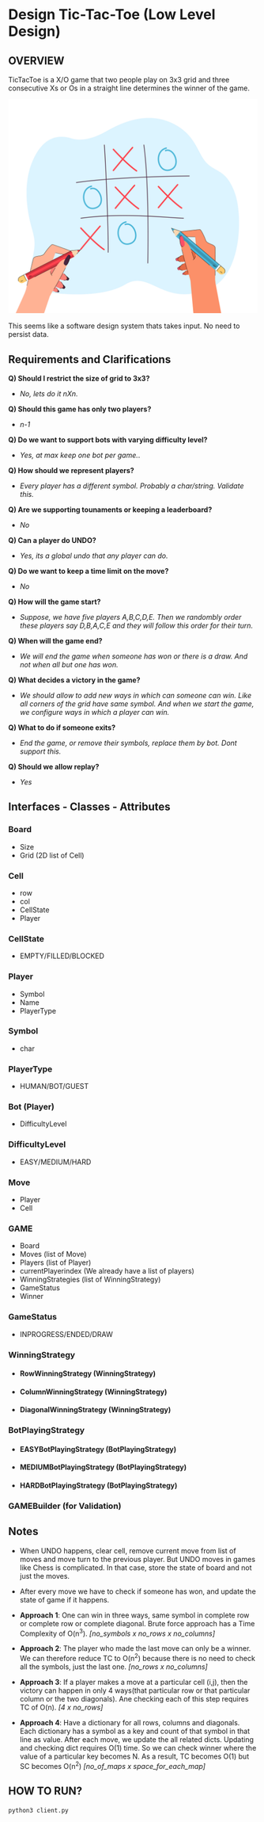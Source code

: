 # Design Tic-Tac-Toe (Low Level Design)

## **OVERVIEW**

TicTacToe is a X/O game that two people play on 3x3 grid and three consecutive Xs or Os in a straight line determines the winner of the game. 

![Image](./tic_tac_toe.jpg "tictactoe")

This seems like a software design system thats takes input. No need to persist data.

## Requirements and Clarifications

**Q) Should I restrict the size of grid to 3x3?**

- _No, lets do it nXn._

**Q) Should this game has only two players?**

- _n-1_

**Q) Do we want to support bots with varying difficulty level?**

- _Yes, at max keep one bot per game._.

**Q) How should we represent players?**

- _Every player has a different symbol. Probably a char/string. Validate this._

**Q) Are we supporting tounaments or keeping a leaderboard?**

- _No_

**Q) Can a player do UNDO?**

- _Yes, its a global undo that any player can do._

**Q) Do we want to keep a time limit on the move?**

- _No_

**Q) How will the game start?**

- _Suppose, we have five players A,B,C,D,E. Then we randombly order these players say D,B,A,C,E and they will follow this order for their turn._

**Q) When will the game end?**

- _We will end the game when someone has won or there is a draw. And not when all but one has won._

**Q) What decides a victory in the game?**

- _We should allow to add new ways in which can someone can win. Like all corners of the grid have same symbol. And when we start the game, we configure ways in which a player can win._

**Q) What to do if someone exits?**

- _End the game, or remove their symbols, replace them by bot. Dont support this._

**Q) Should we allow replay?**

- _Yes_

## Interfaces - Classes - Attributes 

### Board
- Size
- Grid (2D list of Cell)

### Cell
- row
- col
- CellState
- Player

### CellState
- EMPTY/FILLED/BLOCKED

### Player
- Symbol
- Name
- PlayerType

### Symbol
- char

### PlayerType
- HUMAN/BOT/GUEST
 
### Bot (Player)
- DifficultyLevel

### DifficultyLevel
- EASY/MEDIUM/HARD

### Move
- Player
- Cell

### GAME
- Board
- Moves (list of Move)
- Players (list of Player)
- currentPlayerindex (We already have a list of players)
- WinningStrategies (list of WinningStrategy)
- GameStatus 
- Winner

### GameStatus
- INPROGRESS/ENDED/DRAW

### WinningStrategy

- #### RowWinningStrategy (WinningStrategy)
- #### ColumnWinningStrategy (WinningStrategy)
- #### DiagonalWinningStrategy (WinningStrategy)

### BotPlayingStrategy

- #### EASYBotPlayingStrategy (BotPlayingStrategy)
- #### MEDIUMBotPlayingStrategy (BotPlayingStrategy)
- #### HARDBotPlayingStrategy (BotPlayingStrategy)

### GAMEBuilder (for Validation)

## Notes

- When UNDO happens, clear cell, remove current move from list of moves and move turn to the previous player. But UNDO moves in games like Chess is complicated. In that case, store the state of board and not just the moves.

- After every move we have to check if someone has won, and update the state of game if it happens.

- **Approach 1**: One can win in three ways, same symbol in complete row or complete row or complete diagonal. Brute force approach has a Time Complexity of O(n<sup>3</sup>). *[no_symbols x no_rows x no_columns]*

- **Approach 2**: The player who made the last move can only be a winner. We can therefore reduce TC to O(n<sup>2</sup>) because there is no need to check all the symbols, just the last one. *[no_rows x no_columns]*

- **Approach 3**: If a player makes a move at a particular cell (i,j), then the victory can happen in only 4 ways(that particular row or that particular column or the two diagonals). Ane checking each of this step requires TC of O(n). *[4 x no_rows]*

- **Approach 4**: Have a dictionary for all rows, columns and diagonals. Each dictionary has a symbol as a key and count of that symbol in that line as value. After each move, we update the all related dicts. Updating and checking dict requires O(1) time. So we can check winner where the value of a particular key becomes N. As a result, TC becomes O(1) but SC becomes O(n<sup>2</sup>) *[no_of_maps x space_for_each_map]*

## HOW TO RUN?
```python 
python3 client.py
```

